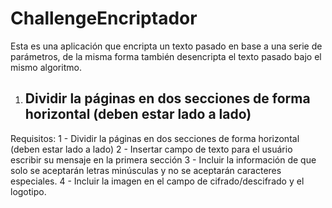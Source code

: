 # ChallengeEncriptador
Esta es una aplicación que encripta un texto pasado en base a una serie de parámetros, de la misma forma también desencripta el texto pasado bajo el mismo algoritmo.

<ol>
    <li>
        <h2>Dividir la páginas en dos secciones de forma horizontal (deben estar lado a lado)</h2>
    </li>
</ol>


Requisitos:
1 -  Dividir la páginas en dos secciones de forma horizontal (deben estar lado a lado)
2 -  Insertar campo de texto para el usuário escribir su mensaje en la primera sección
3 -  Incluir la información de que solo se aceptarán letras minúsculas y no se aceptarán caracteres especiales.
4 -  Incluir la imagen en el campo de cifrado/descifrado y el logotipo.
